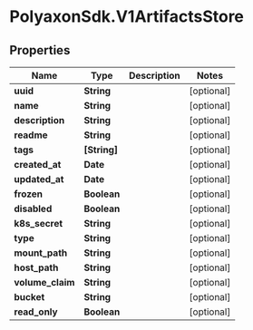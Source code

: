 # PolyaxonSdk.V1ArtifactsStore

## Properties
Name | Type | Description | Notes
------------ | ------------- | ------------- | -------------
**uuid** | **String** |  | [optional] 
**name** | **String** |  | [optional] 
**description** | **String** |  | [optional] 
**readme** | **String** |  | [optional] 
**tags** | **[String]** |  | [optional] 
**created_at** | **Date** |  | [optional] 
**updated_at** | **Date** |  | [optional] 
**frozen** | **Boolean** |  | [optional] 
**disabled** | **Boolean** |  | [optional] 
**k8s_secret** | **String** |  | [optional] 
**type** | **String** |  | [optional] 
**mount_path** | **String** |  | [optional] 
**host_path** | **String** |  | [optional] 
**volume_claim** | **String** |  | [optional] 
**bucket** | **String** |  | [optional] 
**read_only** | **Boolean** |  | [optional] 


